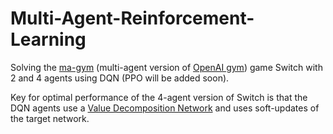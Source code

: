 # Multi-Agent-Reinforcement-Learning
Solving the [ma-gym](https://github.com/koulanurag/ma-gym) (multi-agent version of [OpenAI gym](https://github.com/openai/gym)) game Switch with 2 and 4 agents using DQN (PPO will be added soon).

Key for optimal performance of the 4-agent version of Switch is that the DQN agents use a [Value Decomposition Network](https://arxiv.org/pdf/1706.05296.pdf) and uses soft-updates of the target network.
